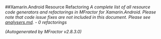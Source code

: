 
##Xamarin.Android Resource Refactoring
*A complete list of all resource code generators and refactorings in MFractor for Xamarin.Android.
Please note that code issue fixes are not included in this document. Please see [analysers.md](analysers.md). - 0 refactorings*

*(Autogenerated by MFractor v2.8.3.0)*
